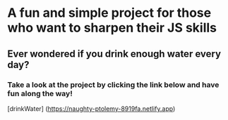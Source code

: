 # A fun and simple project for those who want to sharpen their JS skills
## Ever wondered if you drink enough water every day?

### Take a look at the project by clicking the link below and have fun along the way! 

[drinkWater]
(https://naughty-ptolemy-8919fa.netlify.app)

